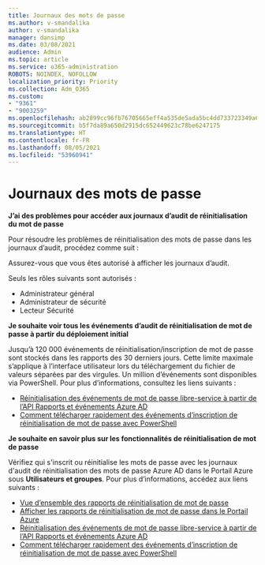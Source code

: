 ```yaml
---
title: Journaux des mots de passe
ms.author: v-smandalika
author: v-smandalika
manager: dansimp
ms.date: 03/08/2021
audience: Admin
ms.topic: article
ms.service: o365-administration
ROBOTS: NOINDEX, NOFOLLOW
localization_priority: Priority
ms.collection: Adm_O365
ms.custom:
- "9361"
- "9003259"
ms.openlocfilehash: ab2899cc96fb76705665eff4a535de5ada5bc4dd733723349a6fb649adfb034b
ms.sourcegitcommit: b5f7da89a650d2915dc652449623c78be6247175
ms.translationtype: HT
ms.contentlocale: fr-FR
ms.lasthandoff: 08/05/2021
ms.locfileid: "53960941"
---
```

# <a name="password-logs"></a>Journaux des mots de passe

**J’ai des problèmes pour accéder aux journaux d’audit de réinitialisation du mot de passe**

Pour résoudre les problèmes de réinitialisation des mots de passe dans les journaux d’audit, procédez comme suit :

Assurez-vous que vous êtes autorisé à afficher les journaux d’audit. 

Seuls les rôles suivants sont autorisés :
 - Administrateur général
 - Administrateur de sécurité
 - Lecteur Sécurité

**Je souhaite voir tous les événements d’audit de réinitialisation de mot de passe à partir du déploiement initial**

Jusqu’à 120 000 événements de réinitialisation/inscription de mot de passe sont stockés dans les rapports des 30 derniers jours. Cette limite maximale s’applique à l’interface utilisateur lors du téléchargement du fichier de valeurs séparées par des virgules. Un million d’événements sont disponibles via PowerShell.
Pour plus d’informations, consultez les liens suivants :

- [Réinitialisation des événements de mot de passe libre-service à partir de l’API Rapports et événements Azure AD](https://docs.microsoft.com/azure/active-directory/authentication/howto-sspr-reporting)
- [Comment télécharger rapidement des événements d’inscription de réinitialisation de mot de passe avec PowerShell](https://docs.microsoft.com/azure/active-directory/authentication/howto-sspr-reporting)

**Je souhaite en savoir plus sur les fonctionnalités de réinitialisation de mot de passe**

Vérifiez qui s'inscrit ou réinitialise les mots de passe avec les journaux d'audit de réinitialisation des mots de passe Azure AD dans le Portail Azure sous **Utilisateurs et groupes**.
Pour plus d’informations, accédez aux liens suivants :

- [Vue d’ensemble des rapports de réinitialisation de mot de passe](https://docs.microsoft.com/azure/active-directory/authentication/howto-sspr-reporting)
- [Afficher les rapports de réinitialisation de mot de passe dans le Portail Azure](https://docs.microsoft.com/azure/active-directory/authentication/howto-sspr-reporting)
- [Réinitialisation des événements de mot de passe libre-service à partir de l’API Rapports et événements Azure AD](https://docs.microsoft.com/azure/active-directory/authentication/howto-sspr-reporting)
- [Comment télécharger rapidement des événements d’inscription de réinitialisation de mot de passe avec PowerShell](https://docs.microsoft.com/azure/active-directory/authentication/howto-sspr-reporting)


